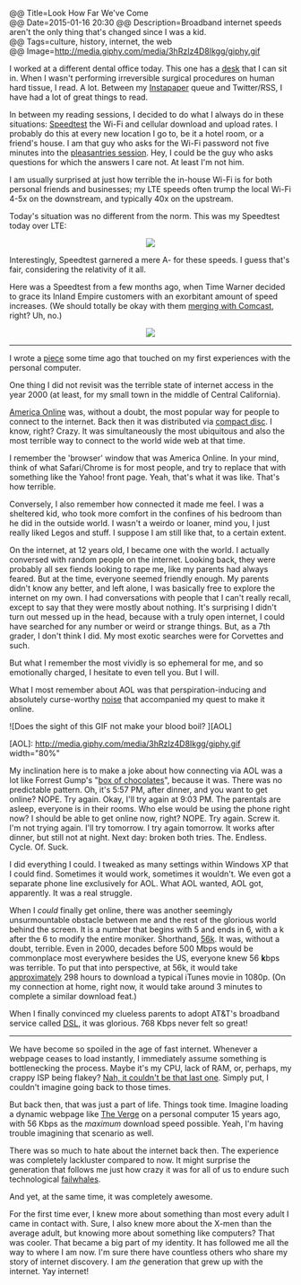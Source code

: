 @@ Title=Look How Far We've Come  
@@ Date=2015-01-16 20:30
@@ Description=Broadband internet speeds aren't the only thing that's changed since I was a kid.  
@@ Tags=culture, history, internet, the web  
@@ Image=http://media.giphy.com/media/3hRzIz4D8Ikgg/giphy.gif

I worked at a different dental office today. This one has a [desk][1] that I can sit in. When I wasn't performing irreversible surgical procedures on human hard tissue, I read. A lot. Between my [Instapaper][2] queue and Twitter/RSS, I have had a lot of great things to read.

In between my reading sessions, I decided to do what I always do in these situations: [Speedtest][3] the Wi-Fi and cellular download and upload rates. I probably do this at every new location I go to, be it a hotel room, or a friend's house. I am that guy who asks for the Wi-Fi password not five minutes into the [pleasantries session][4]. Hey, I could be the guy who asks questions for which the answers I care not. At least I'm not him. 

I am usually surprised at just how terrible the in-house Wi-Fi is for both personal friends and businesses; my LTE speeds often trump the local Wi-Fi 4-5x on the downstream, and typically 40x on the upstream.

[4]: http://loljunky.com/images/me-vs-normal-people-at-someones-house-1608.jpg
[3]: http://speedtest.org

[2]: https://www.instapaper.com/p/ToniWonKanobi
[1]: http://d.pr/i/14WBi

Today's situation was no different from the norm. This was my Speedtest today over LTE:

<center><a href="http://www.speedtest.net/my-result/4065330285"><img src="http://www.speedtest.net/result/4065330285.png" /></a></center>

Interestingly, Speedtest garnered a mere A- for these speeds. I guess that's fair, considering the relativity of it all.

Here was a Speedtest from a few months ago, when Time Warner decided to grace its Inland Empire customers with an exorbitant amount of speed increases. (We should totally be okay with them <a href="http://bgr.com/2015/01/15/comcast-time-warner-cable-merger-opposition-2/" title="There’s something for almost everyone to hate about the Comcast-TWC merger">merging with Comcast</a>, right? Uh, no.)

<center><a href="http://www.speedtest.net/my-result/3867339763"><img src="http://www.speedtest.net/result/3867339763.png"></a></center>

<hr class="small">

I wrote a [piece][1] some time ago that touched on my first experiences with the personal computer. 

[1]: http://www.theoveranalyzed.net/posts/facebook-is-the-new-aol


One thing I did not revisit was the terrible state of internet access in the year 2000 (at least, for my small town in the middle of Central California). 

[America Online](https://en.wikipedia.org/wiki/AOL) was, without a doubt, the most popular way for people to connect to the internet. Back then it was distributed via [compact disc](http://pandodaily.files.wordpress.com/2014/04/aol-cd.png?w=1024&h=768). I know, right? Crazy. It was simultaneously the most ubiquitous and also the most terrible way to connect to the world wide web at that time.

I remember the 'browser' window that was America Online. In your mind, think of what Safari/Chrome is for most people, and try to replace that with something like the Yahoo! front page. Yeah, that's what it was like. That's how terrible.

Conversely, I also remember how connected it made me feel. I was a sheltered kid, who took more comfort in the confines of his bedroom than he did in the outside world. I wasn't a weirdo or loaner, mind you, I just really liked Legos and stuff. I suppose I am still like that, to a certain extent. 

On the internet, at 12 years old, I became one with the world. I actually conversed with random people on the internet. Looking back, they were probably all sex fiends looking to rape me, like my parents had always feared. But at the time, everyone seemed friendly enough. My parents didn't know any better, and left alone, I was basically free to explore the internet on my own. I had conversations with people that I can't really recall, except to say that they were mostly about nothing. It's surprising I didn't turn out messed up in the head, because with a truly open internet, I could have searched for any number or weird or strange things. But, as a 7th grader, I don't think I did. My most exotic searches were for Corvettes and such.

But what I remember the most vividly is so ephemeral for me, and so emotionally charged, I hesitate to even tell you. But I will.

What I most remember about AOL was that perspiration-inducing and absolutely curse-worthy [noise](https://www.youtube.com/watch?v=D1UY7eDRXrs) that accompanied my  quest to make it online. 

![Does the sight of this GIF not make your blood boil? ][AOL]

[AOL]: http://media.giphy.com/media/3hRzIz4D8Ikgg/giphy.gif width="80%"

My inclination here is to make a joke about how connecting via AOL was a lot like Forrest Gump's "[box of chocolates][1]", because it was. There was no predictable pattern. Oh, it's 5:57 PM, after dinner, and you want to get online? NOPE. Try again. Okay, I'll try again at 9:03 PM. The parentals are asleep, everyone is in their rooms. Who else would be using the phone right now? I should be able to get online now, right? NOPE. Try again. Screw it. I'm not trying again. I'll try tomorrow. I try again tomorrow. It works after dinner, but still not at night. Next day: broken both tries. The. Endless. Cycle. Of. Suck. 

I did everything I could. I tweaked as many settings within Windows XP that I could find. Sometimes it would work, sometimes it wouldn't. We even got a separate phone line exclusively for AOL. What AOL wanted, AOL got, apparently. It was a real struggle.

When I *could* finally get online, there was another seemingly unsurmountable obstacle between me and the rest of the glorious world behind the screen. It is a number that begins with 5 and ends in 6, with a k after the 6 to modify the entire moniker. Shorthand, [56k][2]. It was, without a doubt, terrible. Even in 2000, decades before 500 Mbps would be commonplace most everywhere besides the US, everyone knew 56 **k**bps was terrible. To put that into perspective, at 56k, it would take [approximately][3] 298 hours to download a typical iTunes movie in 1080p. (On my connection at home, right now, it would take around 3 minutes to complete a similar download feat.)

When I finally convinced my clueless parents to adopt AT&T's broadband service called [DSL][4], it was glorious. 768 Kbps never felt so great! 

[4]: https://en.wikipedia.org/wiki/Digital_subscriber_line
[3]: http://www.download-time.com
[2]: https://en.wikipedia.org/wiki/56_kbit/s_modem
[1]: https://en.wiktionary.org/wiki/life_is_like_a_box_of_chocolates

<hr class="small">

We have become so spoiled in the age of fast internet. Whenever a webpage ceases to load instantly, I immediately assume something is bottlenecking the process. Maybe it's my CPU, lack of RAM, or, perhaps, my crappy ISP being flakey? [Nah, it couldn't be that last one][1]. Simply put, I couldn't imagine going back to those times. 

[1]: http://www.jsonline.com/watchdog/pi/time-warner-scores-lowest-on-cable-tv-customer-satisfaction-report-says-b9915944z1-208433401.html

But back then, that was just a part of life. Things took time. Imagine loading a dynamic webpage like [The Verge][2] on a personal computer 15 years ago, with 56 Kbps as the *maximum* download speed possible. Yeah, I'm having trouble imagining that scenario as well.

[2]: http://theverge.com

There was so much to hate about the internet back then. The experience was completely lackluster compared to now. It might surprise the generation that follows me just how crazy it was for all of us to endure such technological [failwhales][3]. 

[3]: http://readwrite.com/2008/07/17/the_story_of_the_fail_whale

And yet, at the same time, it was completely awesome. 

For the first time ever, I knew more about something than most every adult I came in contact with. Sure, I also knew more about the X-men than the average adult, but knowing more about something like computers? That was cooler. That became a big part of my identity. It has followed me all the way to where I am now. I'm sure there have countless others who share my story of internet discovery. I am *the* generation that grew up with the internet. Yay internet!




